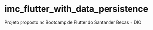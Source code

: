 # imc_flutter_with_data_persistence
Projeto proposto no Bootcamp de Flutter do Santander Becas + DIO
